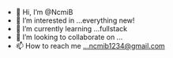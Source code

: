 - 👋 Hi, I’m @NcmiB
- 👀 I’m interested in ...everything new!
- 🌱 I’m currently learning ...fullstack
- 💞️ I’m looking to collaborate on ...
- 📫 How to reach me ...ncmib1234@gmail.com

<!---
NcmiB/NcmiB is a ✨ special ✨ repository because its `README.md` (this file) appears on your GitHub profile.
You can click the Preview link to take a look at your changes.
--->
